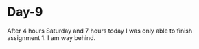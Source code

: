 # Day-9
After 4 hours Saturday and 7 hours today I was only able to finish assignment 1.  I am way behind.
